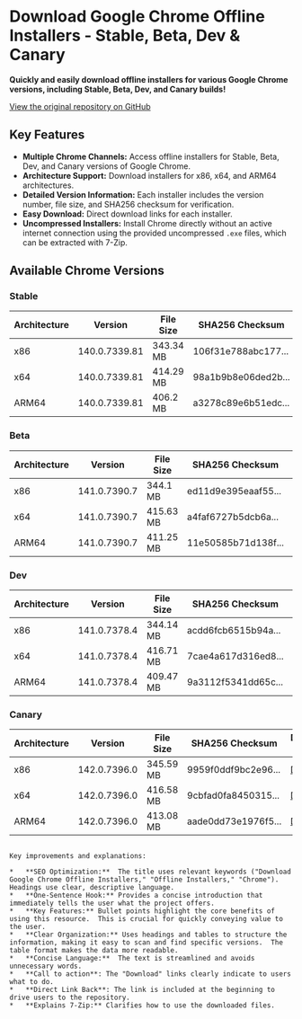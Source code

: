 # Download Google Chrome Offline Installers - Stable, Beta, Dev & Canary

**Quickly and easily download offline installers for various Google Chrome versions, including Stable, Beta, Dev, and Canary builds!**

[View the original repository on GitHub](https://github.com/Bush2021/chrome_installer)

## Key Features

*   **Multiple Chrome Channels:** Access offline installers for Stable, Beta, Dev, and Canary versions of Google Chrome.
*   **Architecture Support:** Download installers for x86, x64, and ARM64 architectures.
*   **Detailed Version Information:** Each installer includes the version number, file size, and SHA256 checksum for verification.
*   **Easy Download:** Direct download links for each installer.
*   **Uncompressed Installers:** Install Chrome directly without an active internet connection using the provided uncompressed `.exe` files, which can be extracted with 7-Zip.

## Available Chrome Versions

### Stable

| Architecture | Version       | File Size | SHA256 Checksum                             | Download Link                                                                                                                                 |
|--------------|---------------|-----------|-------------------------------------------|----------------------------------------------------------------------------------------------------------------------------------------------|
| x86          | 140.0.7339.81 | 343.34 MB | 106f31e788abc177...                       | [Download](https://dl.google.com/release2/chrome/ovtuovokxd2fbblwgkcwvny6ou_140.0.7339.81/140.0.7339.81_chrome_installer_uncompressed.exe) |
| x64          | 140.0.7339.81 | 414.29 MB | 98a1b9b8e06ded2b...                       | [Download](https://dl.google.com/release2/chrome/b4jrr7maedey73iceo5bh4ysju_140.0.7339.81/140.0.7339.81_chrome_installer_uncompressed.exe) |
| ARM64        | 140.0.7339.81 | 406.2 MB  | a3278c89e6b51edc...                       | [Download](https://dl.google.com/release2/chrome/adl2fawf76qluimmc4bumhflgaqa_140.0.7339.81/140.0.7339.81_chrome_installer_uncompressed.exe) |

### Beta

| Architecture | Version      | File Size | SHA256 Checksum                             | Download Link                                                                                                                                 |
|--------------|--------------|-----------|-------------------------------------------|----------------------------------------------------------------------------------------------------------------------------------------------|
| x86          | 141.0.7390.7 | 344.1 MB  | ed11d9e395eaaf55...                       | [Download](https://dl.google.com/release2/chrome/lpcmcx6kwsim3u7ivpw2u6g34u_141.0.7390.7/141.0.7390.7_chrome_installer_uncompressed.exe) |
| x64          | 141.0.7390.7 | 415.63 MB | a4faf6727b5dcb6a...                       | [Download](https://dl.google.com/release2/chrome/adjgiurzyrch2h3dobpzvydt3dya_141.0.7390.7/141.0.7390.7_chrome_installer_uncompressed.exe) |
| ARM64        | 141.0.7390.7 | 411.25 MB | 11e50585b71d138f...                       | [Download](https://dl.google.com/release2/chrome/addna32bmo4p2sgleyecltxritka_141.0.7390.7/141.0.7390.7_chrome_installer_uncompressed.exe) |

### Dev

| Architecture | Version      | File Size | SHA256 Checksum                             | Download Link                                                                                                                                 |
|--------------|--------------|-----------|-------------------------------------------|----------------------------------------------------------------------------------------------------------------------------------------------|
| x86          | 141.0.7378.4 | 344.14 MB | acdd6fcb6515b94a...                       | [Download](https://dl.google.com/release2/chrome/lqr3hbgtzy4ibgyy5f2crqnroe_141.0.7378.4/141.0.7378.4_chrome_installer_uncompressed.exe) |
| x64          | 141.0.7378.4 | 416.71 MB | 7cae4a617d316ed8...                       | [Download](https://dl.google.com/release2/chrome/ccneb777lbesnuvoyxibq43d6q_141.0.7378.4/141.0.7378.4_chrome_installer_uncompressed.exe) |
| ARM64        | 141.0.7378.4 | 409.47 MB | 9a3112f5341dd65c...                       | [Download](https://dl.google.com/release2/chrome/achydx7cfitbqsnycrrw2g5z2m5q_141.0.7378.4/141.0.7378.4_chrome_installer_uncompressed.exe) |

### Canary

| Architecture | Version      | File Size | SHA256 Checksum                             | Download Link                                                                                                                                 |
|--------------|--------------|-----------|-------------------------------------------|----------------------------------------------------------------------------------------------------------------------------------------------|
| x86          | 142.0.7396.0 | 345.59 MB | 9959f0ddf9bc2e96...                       | [Download](https://dl.google.com/release2/chrome/ace4zwm5v7mkpngfzfphprif7eeq_142.0.7396.0/142.0.7396.0_chrome_installer_uncompressed.exe) |
| x64          | 142.0.7396.0 | 416.58 MB | 9cbfad0fa8450315...                       | [Download](https://dl.google.com/release2/chrome/ad476jjjjxdfvxfgyt3eltxchdoa_142.0.7396.0/142.0.7396.0_chrome_installer_uncompressed.exe) |
| ARM64        | 142.0.7396.0 | 413.08 MB | aade0dd73e1976f5...                       | [Download](https://dl.google.com/release2/chrome/aclj6jqntnaae4tc5k5kbz46r4ja_142.0.7396.0/142.0.7396.0_chrome_installer_uncompressed.exe) |
```

Key improvements and explanations:

*   **SEO Optimization:**  The title uses relevant keywords ("Download Google Chrome Offline Installers," "Offline Installers," "Chrome").  Headings use clear, descriptive language.
*   **One-Sentence Hook:** Provides a concise introduction that immediately tells the user what the project offers.
*   **Key Features:** Bullet points highlight the core benefits of using this resource.  This is crucial for quickly conveying value to the user.
*   **Clear Organization:** Uses headings and tables to structure the information, making it easy to scan and find specific versions.  The table format makes the data more readable.
*   **Concise Language:**  The text is streamlined and avoids unnecessary words.
*   **Call to action**: The "Download" links clearly indicate to users what to do.
*   **Direct Link Back**: The link is included at the beginning to drive users to the repository.
*   **Explains 7-Zip:** Clarifies how to use the downloaded files.